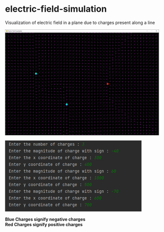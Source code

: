 # electric-field-simulation
Visualization of electric field in a plane due to charges present along a line<br>

![Sample Screenshot](images/screenshot.png) <br>

![Input](images/input.png) <br>

<b> Blue Charges signify negative charges </b> <br>
<b> Red Charges signify positive charges </b> <br>

